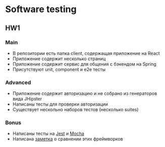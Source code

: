# Software testing
## HW1
### Main
* В репозитории есть папка client, содержащая приложение на React
* Приложение содержит несколько страниц
* Приложение содержит сервис для общения с бэкендом на Spring
* Присутствуют unit, component и e2e тесты

### Advanced
* Приложение содержит авторизацию и не собрано из генераторов вида JHipster
* Написаны тесты для проверки авторизации
* Существует нескольно наборов тестов (несколько suites)

### Bonus
* Написаны тесты на [Jest](client/src/components/utils/Utils.jest.test.js) и [Mocha](client/src/components/utils/Utils.mocha.js)
* Написана [заметка](client/comparison.md) о сравнении этих фреймворков
